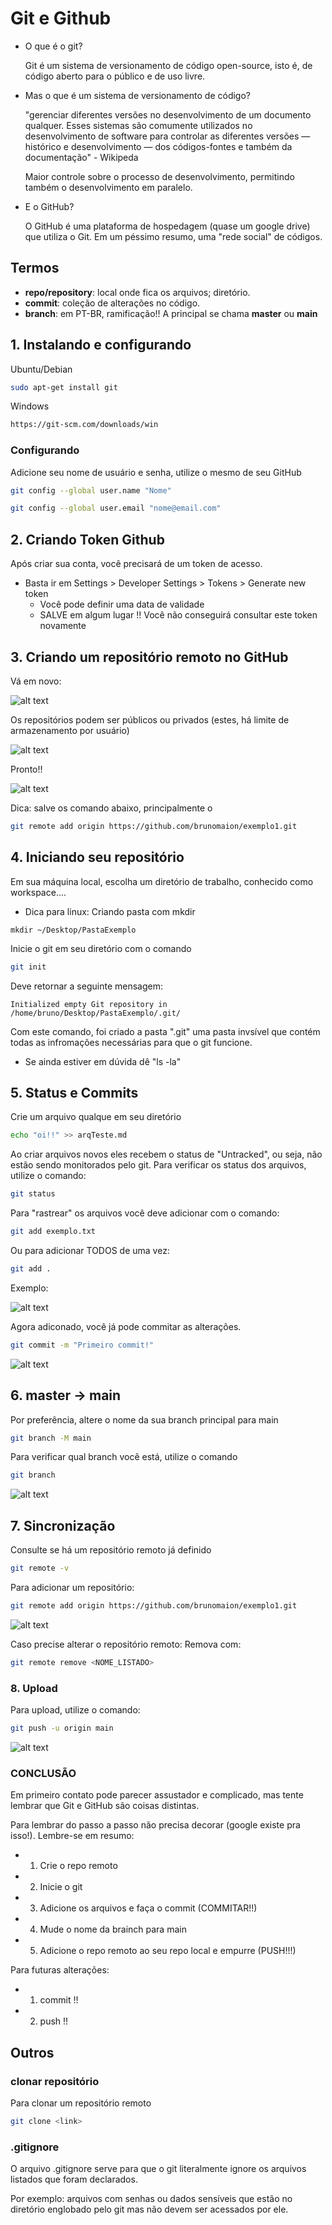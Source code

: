 # Git e Github

- O que é o git?

    Git é um sistema de versionamento de código open-source, isto é, de código aberto para o público e de uso livre.

- Mas o que é um sistema de versionamento de código?

    "gerenciar diferentes versões no desenvolvimento de um documento qualquer. Esses sistemas são comumente utilizados no desenvolvimento de software para controlar as diferentes versões — histórico e desenvolvimento — dos códigos-fontes e também da documentação" - Wikipeda
    
    Maior controle sobre o processo de desenvolvimento, permitindo também o desenvolvimento em paralelo.

- E o GitHub?

    O GitHub é uma plataforma de hospedagem (quase um google drive) que utiliza o Git. Em um péssimo resumo, uma "rede social" de códigos.  


## Termos

- **repo/repository**: local onde fica os arquivos; diretório.
- **commit**: coleção de alterações no código.
- **branch**: em PT-BR, ramificação!! A principal se chama **master** ou **main**


## 1. Instalando e configurando

Ubuntu/Debian
```.sh
sudo apt-get install git
```

Windows
```.sh
https://git-scm.com/downloads/win
```

### Configurando

Adicione seu nome de usuário e senha, utilize o mesmo de seu GitHub

```.sh
git config --global user.name "Nome"
```

```.sh
git config --global user.email "nome@email.com"
```



## 2. Criando Token Github

Após criar sua conta, você precisará de um token de acesso.
- Basta ir em Settings > Developer Settings > Tokens > Generate new token
    - Você pode definir uma data de validade
    - SALVE em algum lugar !! Você não conseguirá consultar este token novamente


## 3. Criando um repositório remoto no GitHub

Vá em novo:

![alt text](create1.png)

Os repositórios podem ser públicos ou privados (estes, há limite de armazenamento por usuário)

![alt text](image.png)


Pronto!!

![alt text](image-1.png)

Dica: salve os comando abaixo, principalmente o
```.sh
git remote add origin https://github.com/brunomaion/exemplo1.git
```


## 4. Iniciando seu repositório

Em sua máquina local, escolha um diretório de trabalho, conhecido como workspace....

- Dica para linux: Criando pasta com mkdir
```
mkdir ~/Desktop/PastaExemplo
```

Inicie o git em seu diretório com o comando
```.sh
git init
```

Deve retornar a seguinte mensagem:
```
Initialized empty Git repository in /home/bruno/Desktop/PastaExemplo/.git/
```

Com este comando, foi criado a pasta ".git" uma pasta invsível que contém todas as infromações necessárias para que o git funcione.

- Se ainda estiver em dúvida dê "ls -la" 


## 5. Status e Commits

Crie um arquivo qualque em seu diretório
```.sh
echo "oi!!" >> arqTeste.md
```
Ao criar arquivos novos eles recebem o status de "Untracked", ou seja, não estão sendo monitorados pelo git. Para verificar os status dos arquivos, utilize o comando:

```.sh
git status
```

Para "rastrear" os arquivos você deve adicionar com o comando:
```.sh
git add exemplo.txt
```
Ou para adicionar TODOS de uma vez:
```.sh
git add .
```


Exemplo:

![alt text](image-2.png)


Agora adiconado, você já pode commitar as alterações.

```.sh
git commit -m "Primeiro commit!"
```
![alt text](image-3.png)


## 6. master -> main

Por preferência, altere o nome da sua branch principal para main

```.sh
git branch -M main
```

Para verificar qual branch você está, utilize o comando 
```.sh
git branch
```
![alt text](image-4.png)

## 7. Sincronização

Consulte se há um repositório remoto já definido

```.sh
git remote -v
```

Para adicionar um repositório:

```.sh
git remote add origin https://github.com/brunomaion/exemplo1.git
```

![alt text](image-5.png)

Caso precise alterar o repositório remoto:
Remova com:
```.sh
git remote remove <NOME_LISTADO>
```

### 8. Upload

Para upload, utilize o comando:
```.sh
git push -u origin main
```

![alt text](image-6.png)

### CONCLUSÃO

Em primeiro contato pode parecer assustador e complicado, mas tente lembrar que Git e GitHub são coisas distintas.

Para lembrar do passo a passo não precisa decorar (google existe pra isso!). Lembre-se em resumo:
- 1. Crie o repo remoto 
- 2. Inicie o git
- 3. Adicione os arquivos e faça o commit (COMMITAR!!)
- 4. Mude o nome da brainch para main
- 5. Adicione o repo remoto ao seu repo local e empurre (PUSH!!!)

Para futuras alterações:
- 1. commit !!
- 2. push !!


## Outros

### clonar repositório

Para clonar um repositório remoto

```.sh
git clone <link>
```

### .gitignore
    
O arquivo .gitignore serve para que o git literalmente ignore os arquivos listados que foram declarados.

Por exemplo: arquivos com senhas ou dados sensíveis que estão no diretório englobado pelo git mas não devem ser acessados por ele.

